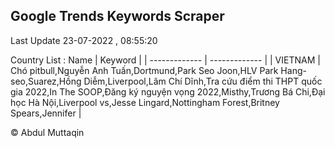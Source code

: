 

## Google Trends Keywords Scraper 
 
Last Update 23-07-2022 , 08:55:20

Country List :
 Name  | Keyword |
| ------------- | ------------- |
| VIETNAM | Chó pitbull,Nguyễn Anh Tuấn,Dortmund,Park Seo Joon,HLV Park Hang-seo,Suarez,Hồng Diễm,Liverpool,Lâm Chí Dĩnh,Tra cứu điểm thi THPT quốc gia 2022,In The SOOP,Đăng ký nguyện vọng 2022,Misthy,Trương Bá Chi,Đại học Hà Nội,Liverpool vs,Jesse Lingard,Nottingham Forest,Britney Spears,Jennifer |



© Abdul Muttaqin 
